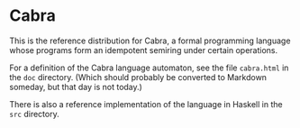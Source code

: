 Cabra
=====

This is the reference distribution for Cabra, a formal programming language
whose programs form an idempotent semiring under certain operations.

For a definition of the Cabra language automaton, see the file `cabra.html`
in the `doc` directory.  (Which should probably be converted to Markdown
someday, but that day is not today.)

There is also a reference implementation of the language in Haskell
in the `src` directory.
